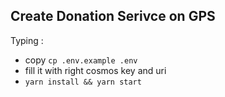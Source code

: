 ## Create Donation Serivce on GPS

Typing : 

- copy `cp .env.example .env`
- fill it with right cosmos key and uri
- `yarn install && yarn start`

